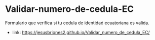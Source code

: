 # Validar-numero-de-cedula-EC
Formulario que verifica si tu cedula de identidad ecuatoriana es valida.

* link: https://jesusbriones2.github.io/Validar_numero_de_cedula_EC/
